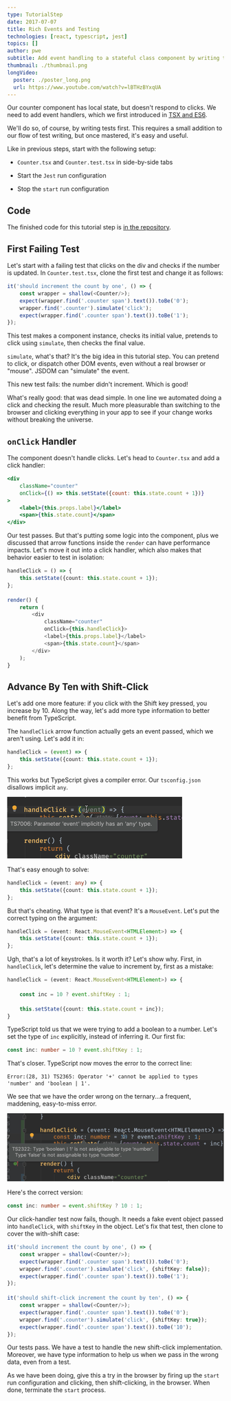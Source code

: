 ```yaml
---
type: TutorialStep
date: 2017-07-07
title: Rich Events and Testing
technologies: [react, typescript, jest]
topics: []
author: pwe
subtitle: Add event handling to a stateful class component by writing tests during development.
thumbnail: ./thumbnail.png
longVideo:
  poster: ./poster_long.png
  url: https://www.youtube.com/watch?v=lBTHzBYxqUA
---
```


Our counter component has local state, but doesn't respond to clicks. We
need to add event handlers, which we first introduced in
[TSX and ES6](../tsx_es6/).

We'll do so, of course, by writing tests first. This requires a small
addition to our flow of test writing, but once mastered, it's easy and useful.

Like in previous steps, start with the following setup:

- `Counter.tsx` and `Counter.test.tsx` in side-by-side tabs

- Start the `Jest` run configuration

- Stop the `start` run configuration

## Code

The finished code for this tutorial step is 
[in the repository](https://github.com/JetBrains/jetbrains_guide/tree/master/sites/pycharm-guide/demos/tutorials/react_typescript_tdd/rich_events_and_testing).

## First Failing Test

Let's start with a failing test that clicks on the div and checks if the
number is updated. In `Counter.test.tsx`, clone the first test and change
it as follows:

```typescript
it('should increment the count by one', () => {
    const wrapper = shallow(<Counter/>);
    expect(wrapper.find('.counter span').text()).toBe('0');
    wrapper.find('.counter').simulate('click');
    expect(wrapper.find('.counter span').text()).toBe('1');
});
```

This test makes a component instance, checks its initial value, pretends to
click using `simulate`, then checks the final value.

`simulate`, what's that? It's the big idea in this tutorial step. You can 
pretend to click, or dispatch other DOM events, even without a real 
browser or "mouse". JSDOM can "simulate" the event.

This new test fails: the number didn't increment. Which is good!

What's really good: that was dead simple. In one line we automated doing a
click and checking the result. Much more pleasurable than switching to the
browser and clicking everything in your app to see if your change works
without breaking the universe.

## `onClick` Handler

The component doesn't handle clicks. Let's head to `Counter.tsx` and add
a click handler:

```jsx
<div
    className="counter" 
    onClick={() => this.setState({count: this.state.count + 1})}
>
    <label>{this.props.label}</label>
    <span>{this.state.count}</span>
</div>
```

Our test passes. But that's putting some logic into the component, plus 
we discussed that arrow functions inside the `render` can have performance 
impacts. Let's move it out into a click handler, which also makes that 
behavior easier to test in isolation:

```typescript
handleClick = () => {
    this.setState({count: this.state.count + 1});
};

render() {
    return (
        <div
            className="counter"
            onClick={this.handleClick}>
            <label>{this.props.label}</label>
            <span>{this.state.count}</span>
        </div>
    );
}
```

## Advance By Ten with Shift-Click

Let's add one more feature: if you click with the Shift key pressed, you
increase by 10. Along the way, let's add more type information to better
benefit from TypeScript.

The `handleClick` arrow function actually gets an event passed, which
we aren't using. Let's add it in:

```typescript
handleClick = (event) => {
    this.setState({count: this.state.count + 1});
};
```

This works but TypeScript gives a compiler error. Our `tsconfig.json`
disallows implicit `any`. 

![Implicit Any](./screenshots/implicit_any.png)

That's easy enough to solve:

```typescript
handleClick = (event: any) => {
    this.setState({count: this.state.count + 1});
};
```

But that's cheating. What type is that event? It's a `MouseEvent`. Let's
put the correct typing on the argument:

```typescript
handleClick = (event: React.MouseEvent<HTMLElement>) => {
    this.setState({count: this.state.count + 1});
};
```

Ugh, that's a lot of keystrokes. Is it worth it? Let's show why. First, in
`handleClick`, let's determine the value to increment by, first as a mistake:

```typescript {2,3}
handleClick = (event: React.MouseEvent<HTMLElement>) => {

    const inc = 10 ? event.shiftKey : 1;

    this.setState({count: this.state.count + inc});
}
```

TypeScript told us that we were trying to add a boolean to a number. Let's 
set the type of `inc` explicitly, instead of inferring it. Our first fix:

```typescript
const inc: number = 10 ? event.shiftKey : 1;
```

That's closer. TypeScript now moves the error to the correct line:

```shell script
Error:(28, 31) TS2365: Operator '+' cannot be applied to types 
'number' and 'boolean | 1'.
```

We see that we have the order wrong on the ternary...a frequent, maddening, 
easy-to-miss error. 

![Wrong Ternary](./screenshots/wrong_ternary.png)

Here's the correct version:

```typescript
const inc: number = event.shiftKey ? 10 : 1;
```

Our click-handler test now fails, though. It needs a fake event object passed
into `handleClick`, with `shiftKey` in the object. Let's fix that test,
then clone to cover the with-shift case:

```typescript
it('should increment the count by one', () => {
    const wrapper = shallow(<Counter/>);
    expect(wrapper.find('.counter span').text()).toBe('0');
    wrapper.find('.counter').simulate('click', {shiftKey: false});
    expect(wrapper.find('.counter span').text()).toBe('1');
});

it('should shift-click increment the count by ten', () => {
    const wrapper = shallow(<Counter/>);
    expect(wrapper.find('.counter span').text()).toBe('0');
    wrapper.find('.counter').simulate('click', {shiftKey: true});
    expect(wrapper.find('.counter span').text()).toBe('10');
});
```

Our tests pass. We have a test to handle the new shift-click implementation.
Moreover, we have type information to help us when we pass in the wrong data,
even from a test.

As we have been doing, give this a try in the browser by firing up the
`start` run configuration and clicking, then shift-clicking, in the browser.
When done, terminate the `start` process.
